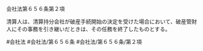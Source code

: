 会社法第６５６条第２項

清算人は、清算持分会社が破産手続開始の決定を受けた場合において、破産管財人にその事務を引き継いだときは、その任務を終了したものとする。

#会社法
#会社法/第６５６条
#会社法/第６５６条/第２項
